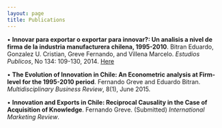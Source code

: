 ```yaml
---
layout: page
title: Publications
---
```


• **Innovar para exportar o exportar para innovar?: Un analisis a nivel de firma de la industria manufacturera chilena, 1995-2010**. 
Bitran Eduardo, Gonzalez U. Cristian, Greve Fernando, and Villena Marcelo. 
_Estudios Publicos_, No 134: 109-130, 2014. [Here](https://ideas.repec.org/a/cpt/journl/vy2014i134p109-130.html)

• **The Evolution of Innovation in Chile: An Econometric analysis at Firm-level for the 1995-2010 period**. Fernando Greve and Eduardo Bitran. _Multidisciplinary Business Review_, 8(1), June 2015.

• **Innovation and Exports in Chile: Reciprocal Causality in the Case of Acquisition of Knowledge**. Fernando Greve. (Submitted) _International Marketing Review_.
